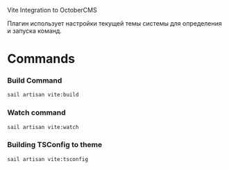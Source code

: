 Vite Integration to OctoberCMS

Плагин использует настройки текущей темы системы для определения и запуска команд.


# Commands

### Build Command
```bash
sail artisan vite:build
```

### Watch command

```bash
sail artisan vite:watch
```

### Building TSConfig to theme
```bash
sail artisan vite:tsconfig
```
